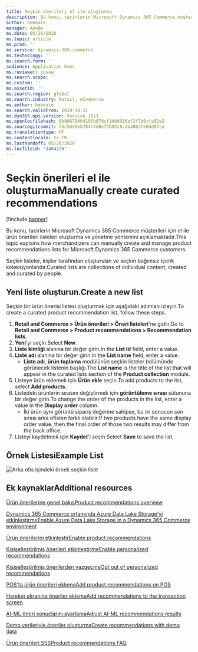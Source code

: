 ```yaml
---
title: Seçkin önerileri el ile oluşturma
description: Bu konu, tacirlerin Microsoft Dynamics 365 Commerce müşterileri için el ile ürün listeleri oluşturma ve yönetme yöntemini açıklamaktadır.
author: bebeale
manager: AnnBe
ms.date: 05/26/2020
ms.topic: article
ms.prod: ''
ms.service: dynamics-365-commerce
ms.technology: ''
ms.search.form: ''
audience: Application User
ms.reviewer: josaw
ms.search.scope: ''
ms.custom: ''
ms.assetid: ''
ms.search.region: global
ms.search.industry: Retail, eCommerce
ms.author: bebeale
ms.search.validFrom: 2019-10-31
ms.dyn365.ops.version: Version 1611
ms.openlocfilehash: 0b866704b419fb07dcf1ddd386af2f7d6cfa02e2
ms.sourcegitcommit: fdc5dd9eb784c7d8e75692c8cdba083fe0dd87ce
ms.translationtype: HT
ms.contentlocale: tr-TR
ms.lasthandoff: 05/26/2020
ms.locfileid: "3404128"
---
```

# <a name="manually-create-curated-recommendations"></a><span data-ttu-id="663eb-103">Seçkin önerileri el ile oluşturma</span><span class="sxs-lookup"><span data-stu-id="663eb-103">Manually create curated recommendations</span></span>

[!include [banner](includes/banner.md)]

<span data-ttu-id="663eb-104">Bu konu, tacirlerin Microsoft Dynamics 365 Commerce müşterileri için el ile ürün önerileri listeleri oluşturma ve yönetme yöntemini açıklamaktadır.</span><span class="sxs-lookup"><span data-stu-id="663eb-104">This topic explains how merchandizers can manually create and manage product recommendations lists for Microsoft Dynamics 365 Commerce customers.</span></span>

<span data-ttu-id="663eb-105">Seçkin listeler, kişiler tarafından oluşturulan ve seçkin bağımsız içerik koleksiyonlarıdır.</span><span class="sxs-lookup"><span data-stu-id="663eb-105">Curated lists are collections of individual content, created and curated by people.</span></span>  

## <a name="create-a-new-list"></a><span data-ttu-id="663eb-106">Yeni liste oluşturun.</span><span class="sxs-lookup"><span data-stu-id="663eb-106">Create a new list</span></span>

<span data-ttu-id="663eb-107">Seçkin bir ürün önerisi listesi oluşturmak için aşağıdaki adımları izleyin.</span><span class="sxs-lookup"><span data-stu-id="663eb-107">To create a curated product recommendation list, follow these steps.</span></span>

1. <span data-ttu-id="663eb-108">**Retail and Commerce &gt; Ürün önerileri &gt; Öneri listeleri**'ne gidin.</span><span class="sxs-lookup"><span data-stu-id="663eb-108">Go to **Retail and Commerce &gt; Product recommendations &gt; Recommendation lists**.</span></span>
1. <span data-ttu-id="663eb-109">**Yeni**'yi seçin.</span><span class="sxs-lookup"><span data-stu-id="663eb-109">Select **New**.</span></span>
1. <span data-ttu-id="663eb-110">**Liste kimliği** alanına bir değer girin.</span><span class="sxs-lookup"><span data-stu-id="663eb-110">In the **List Id** field, enter a value.</span></span>
1. <span data-ttu-id="663eb-111">**Liste adı** alanına bir değer girin.</span><span class="sxs-lookup"><span data-stu-id="663eb-111">In the **List name** field, enter a value.</span></span>
    - <span data-ttu-id="663eb-112">**Liste adı**, **ürün toplama** modülünün seçkin listeler bölümünde görünecek listenin başlığı.</span><span class="sxs-lookup"><span data-stu-id="663eb-112">The **List name** is the title of the list that will appear in the curated lists section of the **Product collection** module.</span></span>
1. <span data-ttu-id="663eb-113">Listeye ürün eklemek için **Ürün ekle** seçin.</span><span class="sxs-lookup"><span data-stu-id="663eb-113">To add products to the list, select **Add products**.</span></span>
1. <span data-ttu-id="663eb-114">Listedeki ürünlerin sırasını değiştirmek için **görüntüleme sırası** sütununa bir değer girin.</span><span class="sxs-lookup"><span data-stu-id="663eb-114">To change the order of the products in the list, enter a value in the **Display order** column.</span></span>
    - <span data-ttu-id="663eb-115">İki ürün aynı görüntü sipariş değerine sahipse, bu iki sonucun son sırası arka ofisten farklı olabilir.</span><span class="sxs-lookup"><span data-stu-id="663eb-115">If two products have the same display order value, then the final order of those two results may differ from the back office.</span></span>
1. <span data-ttu-id="663eb-116">Listeyi kaydetmek için **Kaydet**'i seçin.</span><span class="sxs-lookup"><span data-stu-id="663eb-116">Select **Save** to save the list.</span></span>

## <a name="example-list"></a><span data-ttu-id="663eb-117">Örnek Listesi</span><span class="sxs-lookup"><span data-stu-id="663eb-117">Example List</span></span>

![Arka ofis içindeki örnek seçkin liste](./media/examplecuratedrecolist.png)

## <a name="additional-resources"></a><span data-ttu-id="663eb-119">Ek kaynaklar</span><span class="sxs-lookup"><span data-stu-id="663eb-119">Additional resources</span></span>

[<span data-ttu-id="663eb-120">Ürün önerilerine genel bakış</span><span class="sxs-lookup"><span data-stu-id="663eb-120">Product recommendations overview</span></span>](product-recommendations.md)

[<span data-ttu-id="663eb-121">Dynamics 365 Commerce ortamında Azure Data Lake Storage'yi etkinleştirme</span><span class="sxs-lookup"><span data-stu-id="663eb-121">Enable Azure Data Lake Storage in a Dynamics 365 Commerce environment</span></span>](enable-adls-environment.md)

[<span data-ttu-id="663eb-122">Ürün önerilerini etkinleştir</span><span class="sxs-lookup"><span data-stu-id="663eb-122">Enable product recommendations</span></span>](enable-product-recommendations.md)

[<span data-ttu-id="663eb-123">Kişiselleştirilmiş önerileri etkinleştirme</span><span class="sxs-lookup"><span data-stu-id="663eb-123">Enable personalized recommendations</span></span>](personalized-recommendations.md)

[<span data-ttu-id="663eb-124">Kişiselleştirilmiş önerilerden vazgeçme</span><span class="sxs-lookup"><span data-stu-id="663eb-124">Opt out of personalized recommendations</span></span>](personalization-gdpr.md)

[<span data-ttu-id="663eb-125">POS'ta ürün önerileri ekleme</span><span class="sxs-lookup"><span data-stu-id="663eb-125">Add product recommendations on POS</span></span>](product.md)

[<span data-ttu-id="663eb-126">Hareket ekranına öneriler ekleme</span><span class="sxs-lookup"><span data-stu-id="663eb-126">Add recommendations to the transaction screen</span></span>](add-recommendations-control-pos-screen.md)

[<span data-ttu-id="663eb-127">AI-ML öneri sonuçlarını ayarlama</span><span class="sxs-lookup"><span data-stu-id="663eb-127">Adjust AI-ML recommendations results</span></span>](modify-product-recommendation-results.md)

[<span data-ttu-id="663eb-128">Demo verileriyle öneriler oluşturma</span><span class="sxs-lookup"><span data-stu-id="663eb-128">Create recommendations with demo data</span></span>](product-recommendations-demo-data.md)

[<span data-ttu-id="663eb-129">Ürün önerileri SSS</span><span class="sxs-lookup"><span data-stu-id="663eb-129">Product recommendations FAQ</span></span>](faq-recommendations.md)
